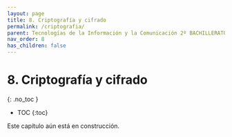 ```yaml
---
layout: page
title: 8. Criptografía y cifrado
permalink: /criptografia/
parent: Tecnologías de la Información y la Comunicación 2º BACHILLERATO
nav_order: 8
has_children: false
---
```


# 8. Criptografía y cifrado
{: .no_toc }

- TOC
{:toc}

Este capítulo aún está en construcción.
